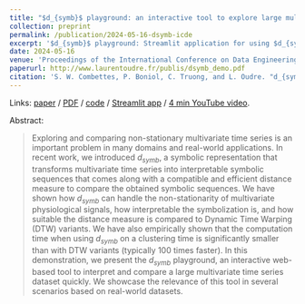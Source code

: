 ```yaml
---
title: "$d_{symb}$ playground: an interactive tool to explore large multivariate time series datasets"
collection: preprint
permalink: /publication/2024-05-16-dsymb-icde
excerpt: '$d_{symb}$ playground: Streamlit application for using $d_{symb}$.'
date: 2024-05-16
venue: 'Proceedings of the International Conference on Data Engineering (ICDE) (to appear)'
paperurl: http://www.laurentoudre.fr/publis/dsymb_demo.pdf
citation: 'S. W. Combettes, P. Boniol, C. Truong, and L. Oudre. "d_{symb} playground: an interactive tool to explore large multivariate time series datasets." In Proceedings of the International Conference on Data Engineering (ICDE) (to appear), Utrecht, Netherlands, 2024.'
---
```


Links: [paper](https://icde2024.github.io/demos.html) / [PDF](http://www.laurentoudre.fr/publis/dsymb_demo.pdf) / [code](https://github.com/boniolp/dsymb-playground) / [Streamlit app](https://dsymb-playground.streamlit.app) / [4 min YouTube video](https://youtu.be/4verma-Aqo8).

Abstract:
> Exploring and comparing non-stationary multivariate time series is an important problem in many domains and real-world applications. In recent work, we introduced $d_{symb}$, a symbolic representation that transforms multivariate time series into interpretable symbolic sequences that comes along with a compatible and efficient distance measure to compare the obtained symbolic sequences. We have shown how $d_{symb}$ can handle the non-stationarity of multivariate physiological signals, how interpretable the symbolization is, and how suitable the distance measure is compared to Dynamic Time Warping (DTW) variants. We have also empirically shown that the computation time when using $d_{symb}$ on a clustering time is significantly smaller than with DTW variants (typically 100 times faster). In this demonstration, we present the $d_{symb}$ playground, an interactive web-based tool to interpret and compare a large multivariate time series dataset quickly. We showcase the relevance of this tool in several scenarios based on real-world datasets.